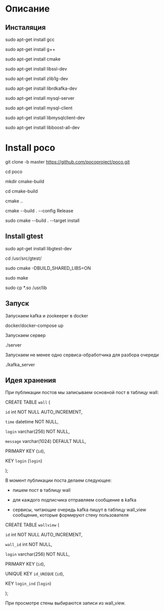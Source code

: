 # Описание 


## Инсталяция
sudo apt-get install gcc

sudo apt-get install g++

sudo apt-get install cmake

sudo apt-get install libssl-dev

sudo apt-get install zlib1g-dev

sudo apt-get install librdkafka-dev

sudo apt-get install mysql-server

sudo apt-get install mysql-client

sudo apt-get install libmysqlclient-dev

sudo apt-get install libboost-all-dev

# Install poco

git clone -b master https://github.com/pocoproject/poco.git

cd poco

mkdir cmake-build

cd cmake-build

cmake ..

cmake --build . --config Release

sudo cmake --build . --target install

## Install gtest
sudo apt-get install libgtest-dev

cd /usr/src/gtest/

sudo cmake -DBUILD_SHARED_LIBS=ON

sudo make

sudo cp *.so /usr/lib

## Запуск

Запускаем kafka и zookeeper в docker

docker/docker-compose up

Запускаем сервер

./server

Запускаем не менее одно сервиса-обработчика для разбора очереди

./kafka_server

## Идея хранения 

При публикации постов мы записываем основной пост в таблицу wall:

CREATE TABLE `wall` (

  `id` int NOT NULL AUTO_INCREMENT,

  `time` datetime NOT NULL,

  `login` varchar(256) NOT NULL,

  `message` varchar(1024) DEFAULT NULL,

  PRIMARY KEY (`id`),

  KEY `login` (`login`)

);


В момент публикации поста делаем следующее:

- пишем пост в таблицу wall

- для каждого подписчика отправляем сообщение в kafka

- сервисы, читающие очередь kafka пишут в таблицу wall_view сообщение, которые формируют стену пользователя

CREATE TABLE `wallview` (
 
  `id` int NOT NULL AUTO_INCREMENT,

  `wall_id` int NOT NULL,

  `login` varchar(256) NOT NULL,

  PRIMARY KEY (`id`),

  UNIQUE KEY `id_UNIQUE` (`id`),

  KEY `login_ind` (`login`)

);

При просмотре стены выбираются записи из wall_view.

